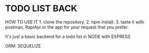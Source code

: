 # TODO LIST BACK
<p>
HOW TO USE IT
  1. clone the repository.
  2. npm install.
  3. taste it with postman, RapiApi or the app for your request that you prefer.
</p>


<p>
It's just a basic backend for a todo list in NODE with EXPRESS

ORM: SEQUELIZE
</p>
